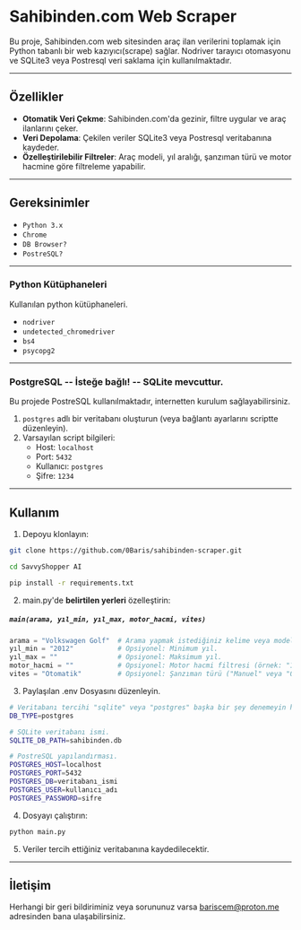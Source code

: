 # Sahibinden.com Web Scraper

Bu proje, Sahibinden.com web sitesinden araç ilan verilerini toplamak için Python tabanlı bir web kazıyıcı(scrape) sağlar. Nodriver tarayıcı otomasyonu ve SQLite3 veya Postresql veri saklama için kullanılmaktadır.

---

## Özellikler

- **Otomatik Veri Çekme**: Sahibinden.com'da gezinir, filtre uygular ve araç ilanlarını çeker.
- **Veri Depolama**: Çekilen veriler SQLite3 veya Postresql veritabanına kaydeder.
- **Özelleştirilebilir Filtreler**: Araç modeli, yıl aralığı, şanzıman türü ve motor hacmine göre filtreleme yapabilir.

---

## Gereksinimler

- `Python 3.x`
- `Chrome`
- `DB Browser?`
- `PostreSQL?`

---

### Python Kütüphaneleri

Kullanılan python kütüphaneleri.

- `nodriver`
- `undetected_chromedriver`
- `bs4`
- `psycopg2`

---

### PostgreSQL -- **İsteğe bağlı!** -- SQLite mevcuttur.
Bu projede PostreSQL kullanılmaktadır, internetten kurulum sağlayabilirsiniz.

1. `postgres` adlı bir veritabanı oluşturun (veya bağlantı ayarlarını scriptte düzenleyin).
2. Varsayılan script bilgileri:
    - Host: `localhost`
    - Port: `5432`
    - Kullanıcı: `postgres`
    - Şifre: `1234`

---

## Kullanım

1. Depoyu klonlayın:
```bash
git clone https://github.com/0Baris/sahibinden-scraper.git
```
```bash
cd SavvyShopper AI
```
```bash
pip install -r requirements.txt
```

2. main.py'de **belirtilen yerleri** özelleştirin:

##### `main(arama, yıl_min, yıl_max, motor_hacmi, vites)`

```python
arama = "Volkswagen Golf"  # Arama yapmak istediğiniz kelime veya model adı.
yıl_min = "2012"           # Opsiyonel: Minimum yıl.
yıl_max = ""               # Opsiyonel: Maksimum yıl.
motor_hacmi = ""           # Opsiyonel: Motor hacmi filtresi (örnek: "1.6").
vites = "Otomatik"         # Opsiyonel: Şanzıman türü ("Manuel" veya "Otomatik").
```

3. Paylaşılan .env Dosyasını düzenleyin.
```bash
# Veritabanı tercihi "sqlite" veya "postgres" başka bir şey denemeyin hata alırsınız.
DB_TYPE=postgres

# SQLite veritabanı ismi.
SQLITE_DB_PATH=sahibinden.db

# PostreSQL yapılandırması.
POSTGRES_HOST=localhost
POSTGRES_PORT=5432
POSTGRES_DB=veritabanı_ismi
POSTGRES_USER=kullanıcı_adı
POSTGRES_PASSWORD=sifre
```


4. Dosyayı çalıştırın:
```bash
python main.py
```

5. Veriler tercih ettiğiniz veritabanına kaydedilecektir.

---

## İletişim

Herhangi bir geri bildiriminiz veya sorununuz varsa bariscem@proton.me adresinden bana ulaşabilirsiniz.
